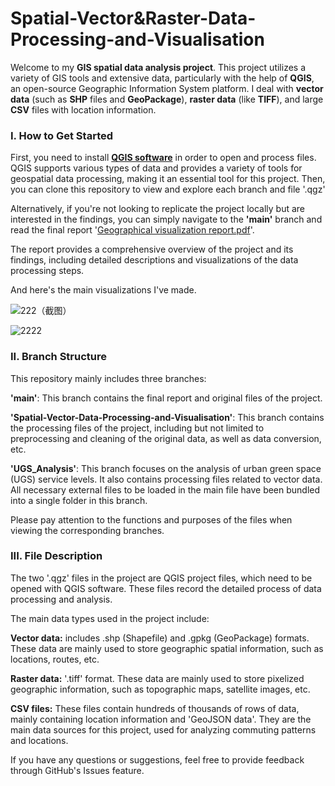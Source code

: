 # Spatial-Vector&Raster-Data-Processing-and-Visualisation

Welcome to my **GIS spatial data analysis project**. This project utilizes a variety of GIS tools and extensive data, particularly with the help of **QGIS**, an open-source Geographic Information System platform. I deal with **vector data** (such as **SHP** files and **GeoPackage**), **raster data** (like **TIFF**), and large **CSV** files with location information.

### I. How to Get Started
First, you need to install **[QGIS software](https://qgis.org/en/site/)** in order to open and process files. QGIS supports various types of data and provides a variety of tools for geospatial data processing, making it an essential tool for this project. Then, you can clone this repository to view and explore each branch and file '.qgz'

Alternatively, if you're not looking to replicate the project locally but are interested in the findings, you can simply navigate to the **'main'** branch and read the final report '[Geographical visualization report.pdf](https://github.com/ZominWang/Spatial-Vector-Data-Processing-and-Visualisation/blob/main/Geographical%20visualization%20report.pdf)'.  

The report provides a comprehensive overview of the project and its findings, including detailed descriptions and visualizations of the data processing steps.


And here's the main visualizations I've made.

![222（截图）](https://github.com/ZominWang/Spatial-Vector-Data-Processing-and-Visualisation/assets/140249258/ae625ed8-d4ef-44a9-b670-f36c02d0a95c)

![2222](https://github.com/ZominWang/Spatial-Vector-Data-Processing-and-Visualisation/assets/140249258/3a18f5e1-cc13-4e75-8c0e-5d221363e881)

### II. Branch Structure
This repository mainly includes three branches:

**'main'**: This branch contains the final report and original files of the project.

**'Spatial-Vector-Data-Processing-and-Visualisation'**: This branch contains the processing files of the project, including but not limited to preprocessing and cleaning of the original data, as well as data conversion, etc.

**'UGS_Analysis'**: This branch focuses on the analysis of urban green space (UGS) service levels. It also contains processing files related to vector data. All necessary external files to be loaded in the main file have been bundled into a single folder in this branch.

Please pay attention to the functions and purposes of the files when viewing the corresponding branches.

### III. File Description
The two '.qgz' files in the project are QGIS project files, which need to be opened with QGIS software. These files record the detailed process of data processing and analysis.

The main data types used in the project include:

**Vector data:** includes .shp (Shapefile) and .gpkg (GeoPackage) formats. These data are mainly used to store geographic spatial information, such as locations, routes, etc.

**Raster data:** '.tiff' format. These data are mainly used to store pixelized geographic information, such as topographic maps, satellite images, etc.

**CSV files:** These files contain hundreds of thousands of rows of data, mainly containing location information and 'GeoJSON data'. They are the main data sources for this project, used for analyzing commuting patterns and locations.

If you have any questions or suggestions, feel free to provide feedback through GitHub's Issues feature.

